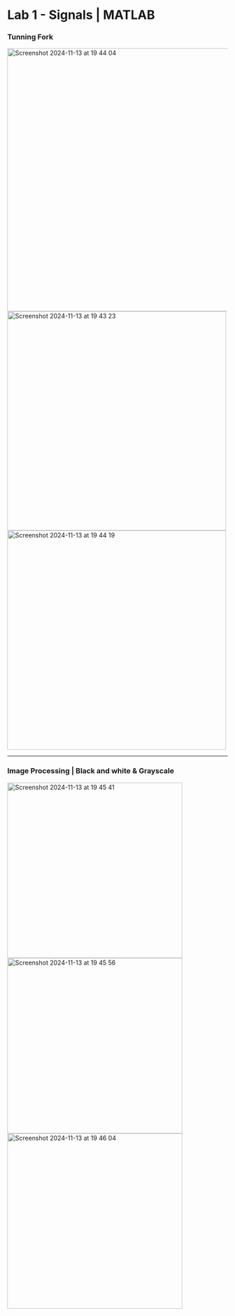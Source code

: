 # Lab 1 - Signals | MATLAB

### Tunning Fork

<img width="600" alt="Screenshot 2024-11-13 at 19 44 04" src="https://github.com/user-attachments/assets/0fa58e97-5b15-45c1-bc74-31fc72d3fd90">
<img width="500" alt="Screenshot 2024-11-13 at 19 43 23" src="https://github.com/user-attachments/assets/d52b0d00-eba3-474d-830a-22e059eef7a9">
<img width="500" alt="Screenshot 2024-11-13 at 19 44 19" src="https://github.com/user-attachments/assets/f63cd869-fc41-449b-8801-57a382cffa22">


---


### Image Processing | Black and white & Grayscale

<img width="400" alt="Screenshot 2024-11-13 at 19 45 41" src="https://github.com/user-attachments/assets/6e70f157-825e-41c6-ae16-c8eb85b8d10b">
<img width="400" alt="Screenshot 2024-11-13 at 19 45 56" src="https://github.com/user-attachments/assets/4d70e87e-cfe9-46fb-8824-612cca1f7c42">
<img width="400" alt="Screenshot 2024-11-13 at 19 46 04" src="https://github.com/user-attachments/assets/051d325c-26b5-4abe-9677-9b7c7a03e69d">
